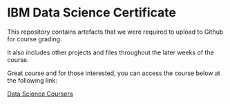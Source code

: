 # IBM Data Science Certificate

This repository contains artefacts that we were required to upload to Github for course grading.

It also includes other projects and files throughout the later weeks of the course.

Great course and for those interested, you can access the course below at the following link: 

[Data Science Coursera](https://www.coursera.org/professional-certificates/ibm-data-science)
